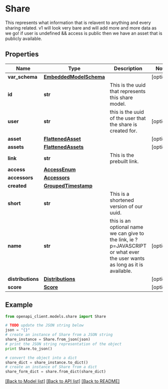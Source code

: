 # Share

This represents what information that is relavent to anything and every sharing related. v1 will look very bare and will add more and more data as we go!  if user is undefined && access is public then we have an asset that is publicly available.

## Properties
Name | Type | Description | Notes
------------ | ------------- | ------------- | -------------
**var_schema** | [**EmbeddedModelSchema**](EmbeddedModelSchema.md) |  | [optional] 
**id** | **str** | This is the uuid that represents this share model. | 
**user** | **str** | this is the uuid of the user that the share is created for. | [optional] 
**asset** | [**FlattenedAsset**](FlattenedAsset.md) |  | [optional] 
**assets** | [**FlattenedAssets**](FlattenedAssets.md) |  | [optional] 
**link** | **str** | This is the prebuilt link. | 
**access** | [**AccessEnum**](AccessEnum.md) |  | 
**accessors** | [**Accessors**](Accessors.md) |  | 
**created** | [**GroupedTimestamp**](GroupedTimestamp.md) |  | 
**short** | **str** | This is a shortened version of our uuid. | 
**name** | **str** | this is an optional name we can give to the link, ie ?p&#x3D;JAVASCRIPT or what ever the user wants as long as it is available. | [optional] 
**distributions** | [**Distributions**](Distributions.md) |  | [optional] 
**score** | [**Score**](Score.md) |  | [optional] 

## Example

```python
from openapi_client.models.share import Share

# TODO update the JSON string below
json = "{}"
# create an instance of Share from a JSON string
share_instance = Share.from_json(json)
# print the JSON string representation of the object
print Share.to_json()

# convert the object into a dict
share_dict = share_instance.to_dict()
# create an instance of Share from a dict
share_form_dict = share.from_dict(share_dict)
```
[[Back to Model list]](../README.md#documentation-for-models) [[Back to API list]](../README.md#documentation-for-api-endpoints) [[Back to README]](../README.md)


